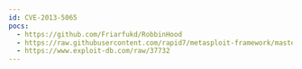 ```yaml
---
id: CVE-2013-5065
pocs:
  - https://github.com/Friarfukd/RobbinHood
  - https://raw.githubusercontent.com/rapid7/metasploit-framework/master/modules/exploits/windows/local/ms_ndproxy.rb
  - https://www.exploit-db.com/raw/37732
---
```

